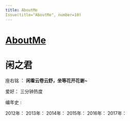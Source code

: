 ```yaml
---
title: AboutMe
Issue(title="AboutMe", number=10) 
---
```

# [AboutMe](https://github.com/Jared-ZDC/markel/issues/10)

# 闲之君

座右铭 ： **闲看云卷云舒，坐等花开花谢~**

爱好： 三分钟热度

编年史 : 

2012年： 
2013年：
2014年：
2015年：
2016年：
2017年：